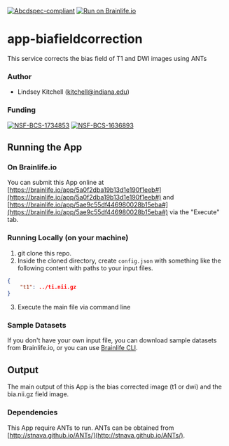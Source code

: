 [![Abcdspec-compliant](https://img.shields.io/badge/ABCD_Spec-v1.1-green.svg)](https://github.com/brain-life/abcd-spec)
[![Run on Brainlife.io](https://img.shields.io/badge/Brainlife-bl.app.14-blue.svg)](https://doi.org/10.25663/bl.app.14)

# app-biafieldcorrection
This service corrects the bias field of T1 and DWI images using ANTs

### Author
- Lindsey Kitchell (kitchell@indiana.edu)

### Funding 
[![NSF-BCS-1734853](https://img.shields.io/badge/NSF_BCS-1734853-blue.svg)](https://nsf.gov/awardsearch/showAward?AWD_ID=1734853)
[![NSF-BCS-1636893](https://img.shields.io/badge/NSF_BCS-1636893-blue.svg)](https://nsf.gov/awardsearch/showAward?AWD_ID=1636893)

## Running the App 

### On Brainlife.io

You can submit this App online at [https://brainlife.io/app/5a0f2dba19b13d1e190f1eeb#](https://brainlife.io/app/5a0f2dba19b13d1e190f1eeb#)  and [https://brainlife.io/app/5ae9c55df446980028b15eba#](https://brainlife.io/app/5ae9c55df446980028b15eba#) via the "Execute" tab.

### Running Locally (on your machine)

1. git clone this repo.
2. Inside the cloned directory, create `config.json` with something like the following content with paths to your input files.

```json
{
    "t1": ../ti.nii.gz
}
```
3. Execute the main file via command line

### Sample Datasets

If you don't have your own input file, you can download sample datasets from Brainlife.io, or you can use [Brainlife CLI](https://github.com/brain-life/cli).


## Output

The main output of this App is the bias corrected image (t1 or dwi) and the bia.nii.gz field image. 


### Dependencies

This App require ANTs to run. ANTs can be obtained from [http://stnava.github.io/ANTs/](http://stnava.github.io/ANTs/).
